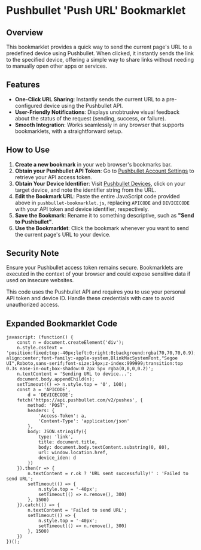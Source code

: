 # Pushbullet 'Push URL' Bookmarklet

## Overview

This bookmarklet provides a quick way to send the current page's URL to a predefined device using Pushbullet. When clicked, it instantly sends the link to the specified device, offering a simple way to share links without needing to manually open other apps or services.

## Features

- **One-Click URL Sharing**: Instantly sends the current URL to a pre-configured device using the Pushbullet API.
- **User-Friendly Notifications**: Displays unobtrusive visual feedback about the status of the request (sending, success, or failure).
- **Smooth Integration**: Works seamlessly in any browser that supports bookmarklets, with a straightforward setup.

## How to Use

1. **Create a new bookmark** in your web browser's bookmarks bar.
2. **Obtain your Pushbullet API Token**: Go to [Pushbullet Account Settings](https://www.pushbullet.com/#settings/account) to retrieve your API access token.
3. **Obtain Your Device Identifier**: Visit [Pushbullet Devices](https://www.pushbullet.com/#devices), click on your target device, and note the identifier string from the URL.
4. **Edit the Bookmark URL**: Paste the entire JavaScript code provided above in `pushbullet-bookmarklet.js`, replacing `APICODE` and `DEVICECODE` with your API token and device identifier, respectively.
5. **Save the Bookmark**: Rename it to something descriptive, such as **"Send to Pushbullet"**.
6. **Use the Bookmarklet**: Click the bookmark whenever you want to send the current page's URL to your device.

## Security Note

Ensure your Pushbullet access token remains secure. Bookmarklets are executed in the context of your browser and could expose sensitive data if used on insecure websites.

This code uses the Pushbullet API and requires you to use your personal API token and device ID. Handle these credentials with care to avoid unauthorized access.

## Expanded Bookmarklet Code

```
javascript: (function() {
    const n = document.createElement('div');
    n.style.cssText = 'position:fixed;top:-40px;left:0;right:0;background:rgba(70,70,70,0.9);color:white;padding:10px;text-align:center;font-family:-apple-system,BlinkMacSystemFont,"Segoe UI",Roboto,sans-serif;font-size:14px;z-index:999999;transition:top 0.3s ease-in-out;box-shadow:0 2px 5px rgba(0,0,0,0.2)';
    n.textContent = 'Sending URL to device...';
    document.body.appendChild(n);
    setTimeout(() => n.style.top = '0', 100);
    const a = 'APICODE',
        d = 'DEVICECODE';
    fetch('https://api.pushbullet.com/v2/pushes', {
        method: 'POST',
        headers: {
            'Access-Token': a,
            'Content-Type': 'application/json'
        },
        body: JSON.stringify({
            type: 'link',
            title: document.title,
            body: document.body.textContent.substring(0, 80),
            url: window.location.href,
            device_iden: d
        })
    }).then(r => {
        n.textContent = r.ok ? 'URL sent successfully!' : 'Failed to send URL';
        setTimeout(() => {
            n.style.top = '-40px';
            setTimeout(() => n.remove(), 300)
        }, 1500)
    }).catch(() => {
        n.textContent = 'Failed to send URL';
        setTimeout(() => {
            n.style.top = '-40px';
            setTimeout(() => n.remove(), 300)
        }, 1500)
    })
})();
```
